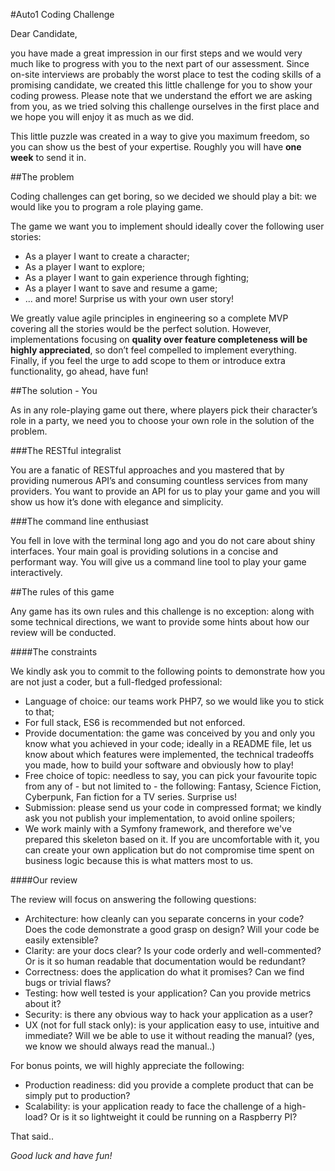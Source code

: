 #Auto1 Coding Challenge

 
Dear Candidate,
 
you have made a great impression in our first steps and we would very much like to progress with you to the next part of
our assessment. Since on-site interviews are probably the worst place to test the coding skills of a promising 
candidate, we created this little challenge for you to show your coding prowess. Please note that we understand the 
effort we are asking from you, as we tried solving this challenge ourselves in the first place and we hope you will 
enjoy it as much as we did. 
 
This little puzzle was created in a way to give you maximum freedom, so you can show us the best of your expertise. 
Roughly you will have **one week** to send it in.

##The problem
 
Coding challenges can get boring, so we decided we should play a bit: we would like you to program a role playing game. 
 
The game we want you to implement should ideally cover the following user stories:
- As a player I want to create a character;
- As a player I want to explore;
- As a player I want to gain experience through fighting;
- As a player I want to save and resume a game;
- ... and more! Surprise us with your own user story!
 
We greatly value agile principles in engineering so a complete MVP covering all the stories would be the perfect 
solution. However, implementations focusing on **quality over feature completeness will be highly appreciated**, so 
don’t feel compelled to implement everything. Finally, if you feel the urge to add scope to them or introduce extra 
functionality, go ahead, have fun!

##The solution - You
 
As in any role-playing game out there, where players pick their character’s role in a party, we need you to choose your 
own role in the solution of the problem.
 
###The RESTful integralist

You are a fanatic of RESTful approaches and you mastered that by providing numerous API’s and consuming countless 
services from many providers. You want to provide an API for us to play your game and you will show us how it’s done 
with elegance and simplicity.

###The command line enthusiast

You fell in love with the terminal long ago and you do not care about shiny interfaces. Your main goal is providing 
solutions in a concise and performant way. You will give us a command line tool to play your game interactively.

##The rules of this game

Any game has its own rules and this challenge is no exception: along with some technical directions, we want to provide 
some hints about how our review will be conducted.

####The constraints

We kindly ask you to commit to the following points to demonstrate how you are not just a coder, but a full-fledged 
professional: 
 - Language of choice: our teams work PHP7, so we would like you to stick to that;
 - For full stack, ES6 is recommended but not enforced.
 - Provide documentation: the game was conceived by you and only you know what you achieved in your code; ideally in a 
 README file, let us know about which features were implemented, the technical tradeoffs you made, how to build your 
 software and obviously how to play! 
 - Free choice of topic: needless to say, you can pick your favourite topic from any of - but not limited to - the 
 following: Fantasy, Science Fiction, Cyberpunk, Fan fiction for a TV series. Surprise us!
 - Submission: please send us your code in compressed format; we kindly ask you not publish your implementation, to 
 avoid online spoilers;
 - We work mainly with a Symfony framework, and therefore we've prepared this skeleton based on it. If you are 
 uncomfortable with it, you can create your own application  but do not compromise time spent on business logic because 
 this is what matters most to us.

####Our review

The review will focus on answering the following questions:

- Architecture: how cleanly can you separate concerns in your code? Does the code  demonstrate a good grasp on design? 
Will your code be easily extensible?
- Clarity: are your docs clear? Is your code orderly and well-commented? Or is it so human readable that documentation 
would be redundant?
- Correctness: does the application do what it promises? Can we find bugs or trivial flaws?
- Testing: how well tested is your application? Can you provide metrics about it?
- Security: is there any obvious way to hack your application as a user?
- UX (not for full stack only): is your application easy to use, intuitive and immediate? Will we be able to use it 
without reading the manual? (yes, we know we should always read the manual..)
 
For bonus points, we will highly appreciate the following:

- Production readiness: did you provide a complete product that can be simply put to production? 
- Scalability: is your application ready to face the challenge of a high-load? Or is it so lightweight it could be 
running on a Raspberry PI?
 
That said..
 
*Good luck and have fun!*
